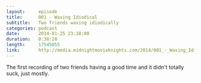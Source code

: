 ```yaml
---
layout:		episode
title:		001 - Waxing Idiodical
subtitle:	Two friends waxing idiodically
categories:	podcast
date:		2014-01-25 23:28:00
duration:	0:38:28
length:		17545055
link:		http://media.midnightmovieknights.com/2014/001_-_Waxing_Idiotical.m4a
---
```

The first recording of two friends having a good time and it didn't totally suck, just mostly.
